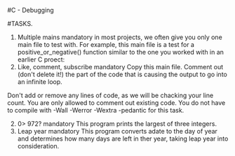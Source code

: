 #C - Debugging

#TASKS.

1. Multiple mains mandatory in most projects, we often give you only one main file to test with. For example, this main file is a test for a positive_or_negative() function similar to the one you worked with in an earlier C proect:
2. Like, comment, subscribe mandatory Copy this main file. Comment out (don't delete it!) the part of the code that is causing the output to go into an infinite loop.

Don't add or remove any lines of code, as we will be chacking your line count. You are only allowed to comment out existing code. You do not have to compile with -Wall -Werror -Wextra -pedantic for this task.

2. 0> 972? mandatory This program prints the largest of three integers.
3. Leap year mandatory This program converts adate to the day of year and determines how many days are left in ther year, taking leap year into consideration.
